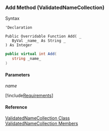 ﻿### Add Method (ValidatedNameCollection)

Syntax

```vbnet
'Declaration

Public Overridable Function Add( _
   ByVal _name_ As String _
) As Integer
```

```csharp
public virtual int Add( 
   string _name_
)
```

#### Parameters

_name_

[!include[Requirements](../partials/requirements.md)]

#### Reference

[ValidatedNameCollection Class](fcSDK~FChoice.Foundation.ValidatedNameCollection.md)  
[ValidatedNameCollection Members](fcSDK~FChoice.Foundation.ValidatedNameCollection_members.md)